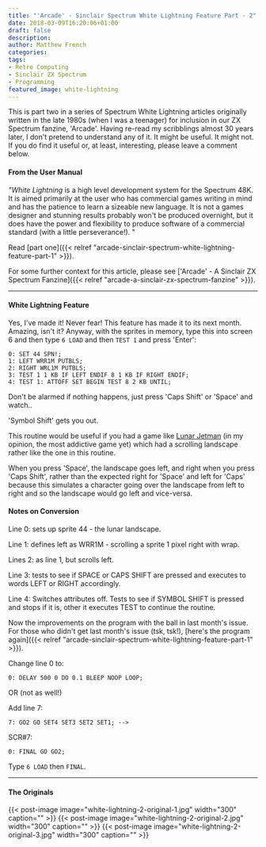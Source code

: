 ```yaml
---
title: "'Arcade' - Sinclair Spectrum White Lightning Feature Part - 2"
date: 2018-03-09T16:20:06+01:00
draft: false
description: 
author: Matthew French
categories:
tags:
- Retro Computing
- Sinclair ZX Spectrum
- Programming
featured_image: white-lightning
---
```


This is part two in a series of Spectrum White Lightning articles originally written in the late 1980s (when I was a teenager) for inclusion in our ZX Spectrum fanzine, 'Arcade'. Having re-read my scribblings almost 30 years later, I don't pretend to understand any of it. It might be useful. It might not. If you do find it useful or, at least, interesting, please leave a comment below.

<!--more-->

#### From the User Manual

_"White Lightning_ is a high level development system for the Spectrum 48K. It is aimed primarily at the user who has commercial games writing in mind and has the patience to learn a sizeable new language. It is not a games designer and stunning results probably won't be produced overnight, but it does have the power and flexibility to produce software of a commercial standard (with a little perseverance!). "

Read [part one]({{< relref "arcade-sinclair-spectrum-white-lightning-feature-part-1" >}}).

For some further context for this article, please see ['Arcade' - A Sinclair ZX Spectrum Fanzine]({{< relref "arcade-a-sinclair-zx-spectrum-fanzine" >}}).

---

#### White Lightning Feature

Yes, I've made it! Never fear! This feature has made it to its next month. Amazing, isn't it? Anyway, with the sprites in memory, type this into screen 6 and then type `6 LOAD` and then `TEST 1` and press 'Enter':

```
0: SET 44 SPN!;
1: LEFT WRR1M PUTBLS;
2: RIGHT WRL1M PUTBLS;
3: TEST 1 1 KB IF LEFT ENDIF 8 1 KB IF RIGHT ENDIF;
4: TEST 1: ATTOFF SET BEGIN TEST 8 2 KB UNTIL;
```

Don't be alarmed if nothing happens, just press 'Caps Shift' or 'Space' and watch..

'Symbol Shift' gets you out.

This routine would be useful if you had a game like [Lunar Jetman](http://www.worldofspectrum.org/infoseekid.cgi?id=0009372) (in my opinion, the most addictive game yet) which had a scrolling landscape rather like the one in this routine.

When you press 'Space', the landscape goes left, and right when you press 'Caps Shift', rather than the expected right for 'Space' and left for 'Caps' because this simulates a character going over the landscape from left to right and so the landscape would go left and vice-versa.

#### Notes on Conversion

Line 0: sets up sprite 44 - the lunar landscape.

Line 1: defines left as WRR1M - scrolling a sprite 1 pixel right with wrap.

Lines 2: as line 1, but scrolls left.

Line 3: tests to see if SPACE or CAPS SHIFT are pressed and executes to words LEFT or RIGHT accordingly.

Line 4: Switches attributes off. Tests to see if SYMBOL SHIFT is pressed and stops if it is, other it executes TEST to continue the routine.

Now the improvements on the program with the ball in last month's issue. For those who didn't get last month's issue (tsk, tsk!), [here's the program again]({{< relref "arcade-sinclair-spectrum-white-lightning-feature-part-1" >}}).

Change line 0 to:

```
0: DELAY 500 0 DO 0.1 BLEEP NOOP LOOP;
```

OR (not as well!)

Add line 7:

```
7: GO2 GO SET4 SET3 SET2 SET1; -->
```

SCR#7:

```
0: FINAL GO GO2;
```

Type `6 LOAD` then `FINAL`.

---

#### The Originals

{{< post-image image="white-lightning-2-original-1.jpg" width="300" caption="" >}}
{{< post-image image="white-lightning-2-original-2.jpg" width="300" caption="" >}}
{{< post-image image="white-lightning-2-original-3.jpg" width="300" caption="" >}}